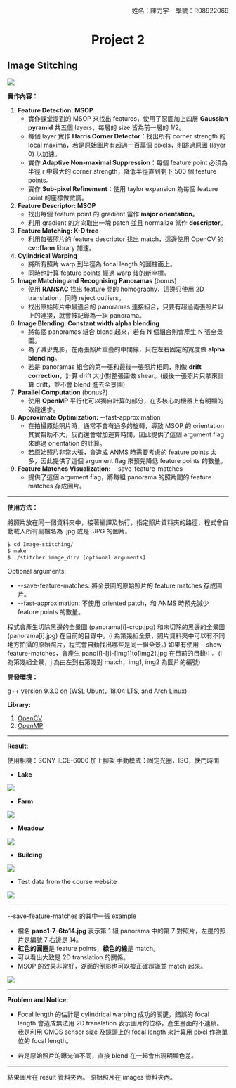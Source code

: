 <h2></h2>
<div align="right">姓名：陳力宇&nbsp;&nbsp;&nbsp;&nbsp;學號：R08922069</div>
<h1 align="center">Project 2</h1>

## Image Stitching

![](./result/lake-crop.jpg)

**實作內容：**

1. **Feature Detection: MSOP**
   - 實作課堂提到的 MSOP 來找出 features，使用了原圖加上四層 **Gaussian pyramid** 共五個 layers，每層的 size 皆為前一層的 1/2。
   - 每個 layer 實作 **Harris Corner Detector**：找出所有 corner strength 的 local maxima，若是原始圖片有超過一百萬個 pixels，則跳過原圖 (layer 0) 以加速。
   - 實作 **Adaptive Non-maximal Suppression**：每個 feature point 必須為半徑 r 中最大的 corner strength，降低半徑直到剩下 500 個 feature points。
   - 實作 **Sub-pixel Refinement**：使用 taylor expansion 為每個 feature point 的座標做微調。
2. **Feature Descriptor: MSOP**
   - 找出每個 feature point 的 gradient 當作 **major orientation**。
   - 利用 gradient 的方向取出一塊 patch 並且 normalize 當作 **descriptor**。
3. **Feature Matching: K-D tree**
   - 利用每張照片的 feature descriptor 找出 match，這邊使用 OpenCV 的 **cv::flann** library 加速。
4. **Cylindrical Warping**
   - 將所有照片 warp 到半徑為 focal length 的圓柱面上。
   - 同時也計算 feature points 經過 warp 後的新座標。
5. **Image Matching and Recognising Panoramas** (bonus)
   - 使用 **RANSAC** 找出 feature 間的 homography，這邊只使用 2D translation，同時 reject outliers。
   - 找出原始照片中最適合的 panoramas 連接組合，只要有超過兩張照片以上的連接，就會被記錄為一組 panorama。
6. **Image Blending: Constant width alpha blending**
   - 將每個 panoramas 組合 blend 起來，若有 N 個組合則會產生 N 張全景圖。
   - 為了減少鬼影，在兩張照片重疊的中間線，只在左右固定的寬度做 **alpha blending**。
   - 若是 panoramas 組合的第一張和最後一張照片相同，則做 **drift correction**，計算 drift 大小對整張圖做 shear。(最後一張照片只拿來計算 drift，並不會 blend 進去全景圖)
7. **Parallel Computation** (bonus?)
   - 使用 **OpenMP** 平行化可以獨自計算的部分，在多核心的機器上有明顯的效能進步。
8. **Approximate Optimization:** --fast-approximation
   - 在拍攝原始照片時，通常不會有過多的旋轉，導致 MSOP 的 orientation 其實幫助不大，反而還會增加運算時間，因此提供了這個 argument flag 來跳過 orientation 的計算。
   - 若原始照片非常大張，會造成 ANMS 時需要考慮的 feature points 太多，因此提供了這個 argument flag 來預先降低 feature points 的數量。
9. **Feature Matches Visualization:** --save-feature-matches
   - 提供了這個 argument flag，將每組 panorama 的照片間的 feature matches 存成圖片。

---

**使用方法：**

將照片放在同一個資料夾中，接著編譯及執行，指定照片資料夾的路徑，程式會自動載入所有副檔名為 .jpg 或是 .JPG 的圖片。

```bash
$ cd Image-stitching/
$ make
$ ./stitcher image_dir/ [optional arguments]
```

Optional arguments:

- --save-feature-matches: 將全景圖的原始照片的 feature matches 存成圖片。
- --fast-approximation: 不使用 oriented patch，和 ANMS 時預先減少 feature points 的數量。

程式會產生切除黑邊的全景圖 (panorama[i]-crop.jpg) 和未切除的黑邊的全景圖 (panorama[i].jpg) 在目前的目錄中。(i 為第幾組全景，照片資料夾中可以有不同地方拍攝的原始照片，程式會自動找出哪些是同一組全景。)
如果有使用 --show-feature-matches，會產生 pano[i]-[j]-[img1]to[img2].jpg 在目前的目錄中。(i 為第幾組全景，j 為由左到右第幾對 match，img1, img2 為圖片的編號)

**開發環境：**

g++ version 9.3.0 on (WSL Ubuntu 18.04 LTS, and Arch Linux)

**Library:**

1. [OpenCV](https://opencv.org)
2. [OpenMP](https://www.openmp.org/)

---

**Result:**

使用相機：SONY ILCE-6000 加上腳架
手動模式：固定光圈，ISO，快門時間

- **Lake**

![](./result/lake-crop.jpg)

- **Farm**

![](./result/farm-crop.jpg)

- **Meadow**

![](./result/meadow-crop.jpg)

- **Building**

![](./result/building-crop.jpg)

- Test data from the course website

![](./result/grail-crop.jpg)

---

--save-feature-matches 的其中一張 example

- 檔名 **pano1-7-6to14.jpg** 表示第 1 組 panorama 中的第 7 對照片，左邊的照片是編號 7 右邊是 14。
- **紅色的圓圈**是 feature points，**綠色的線**是 match。
- 可以看出大致是 2D translation 的關係。
- MSOP 的效果非常好，湖面的倒影也可以被正確辨識並 match 起來。

![](./result/pano1-7-6to14.jpg)

---

**Problem and Notice:**

-  Focal length 的估計是 cylindrical warping 成功的關鍵，錯誤的 focal length 會造成無法用 2D translation 表示圖片的位移，產生畫面的不連續。我是利用 CMOS sensor size 及鏡頭上的 focal length 來計算用 pixel 作為單位的 focal length。

- 若是原始照片的曝光值不同，直接 blend 在一起會出現明顯色差。

---

結果圖片在 result 資料夾內。
原始照片在 images 資料夾內。
